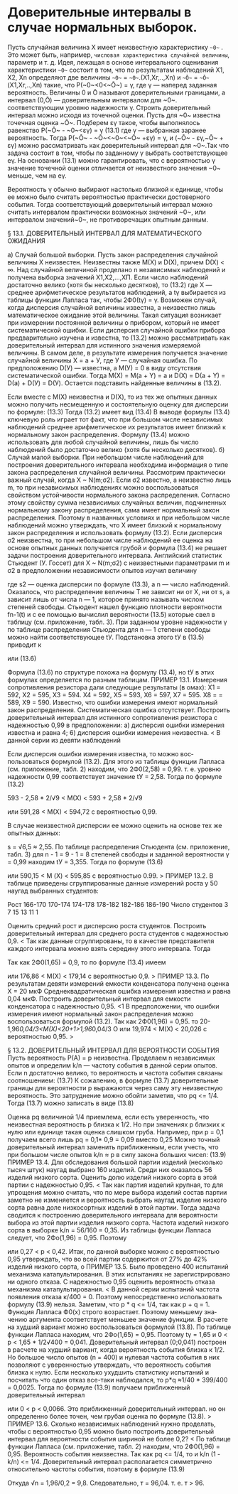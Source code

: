 # Доверительные интервалы в случае нормальных выборок.

Пусть случайная величина X имеет неизвестную характеристику `~0~` .
Это может быть, например, `числовая характеристика случайной величины`, параметр и т. д. 
Идея, лежащая в основе интервального оценивания характеристики `~0~` состоит в том,
что по результатам наблюдений Х1, Х2, Хn определяют две величины `~0~` = `~0~`.(Х1,Хг,..,Хn) и `~Ō~` = `~Ō~`(Х1,Хг,..,Хп) такие, что
Р(~0~<0<~Ō~) = γ,
где γ — наперед заданная вероятность. Величины 0 и Ō называют доверительными границами, а интервал (0,Ō) — доверительным интервалом для ~0~. соответствующим уровню надежности γ. Строить доверительный интервал можно исходя из точечной оценки. Пусть для ~0~ известна точечная оценка ~Ō~. Подберем εγ такое, чтобы выполнялось равенство
           P(~Ō~ - ~0~\<εγ) = γ	                     (13.1)
где γ — выбранная заранее вероятность. Тогда
Р(~Ō~ - ~Ō~<~0~<~Ō~ +εγ) = γ,
и (~Ō~ - εγ,~Ō~ + εγ) можно рассматривать как доверительный интервал для ~0~.Так что задача состоит в том, чтобы по заданному γ выбрать соответствующее еγ. На основании (13.1) можно гарантировать, что с вероятностью γ значение точечной оценки отличается от неизвестного значения ~0~  меньше, чем на еγ.


Вероятность γ обычно выбирают настолько близкой к еди­нице, чтобы ее можно было считать вероятностью практиче­ски достоверного события. Тогда соответствующий довери­тельный интервал можно считать интервалом практически возможных значений ~0~, или интервалом значений~0~, не про­тиворечащих опытным данным.

§ 13.1. ДОВЕРИТЕЛЬНЫЙ ИНТЕРВАЛ ДЛЯ         МАТЕМАТИЧЕСКОГО ОЖИДАНИЯ

а) Случай большой выборки.
Пусть закон распределения случайной величины X неиз­вестен. Неизвестны также М(Х) и D(X), причем D(Х) < ∞. Над случайной величиной проделано n независимых наблюде­ний и получена выборка значений Х1,Х2,...,ХП. Если число наблюдений достаточно велико (хотя бы несколько десятков), то
                    (13.2)
где X — среднее арифметическое результатов наблюдений, а tγ выбирается из таблицы функции Лапласа так, чтобы
2Ф0(tγ) = γ.
Возможен случай, когда дисперсия случайной величины известна, а неизвестно лишь математическое ожидание этой величины. Такая ситуация возникает при измерении постоян­ной величины о прибором, который не имеет систематической ошибки. Если дисперсия случайной ошибки прибора предва­рительно изучена и известна, то (13.2) можно рассматривать как доверительный интервал для истинного значения измеря­емой величины. В самом деле, в результате измерения полу­чается значение случайной величины X = a + У, где У — случайная ошибка. По предположению D(У) — известна, а М(У) = 0 в виду отсутствия систематической ошибки. Тогда
                                                 М(Х) =  M(a + Y) = a
   и 
D(Х) = D(а + Y) = D(а) + D(У) = D(У).
Остается подставить найденные величины в (13.2).

Если вместе с M(X) неизвестна и D(Х), то из тех же опытных данных можно получить несмещенную и состоятель­ную оценку для дисперсии по формуле:
                                              (13.3)
Тогда (13.2) имеет вид
    	(13.4)
В выводе формулы (13.4) ключевую роль играет тот факт, что при большом числе независимых наблюдений среднее арифметическое их результатов имеет близкий к нормальному закон распределения. Формулу (13.4) можно использовать для любой случайной величины, лишь бы число наблюдений было достаточно велико (хотя бы несколько десятков).
б) Случай малой выборки.
При небольшом числе наблюдений для построения дове­рительного интервала необходима информация о типе закона распределения случайной величины. Рассмотрим практически важный случай, когда X ~ N(m;σ2).
Если σ2 известно, а неизвестно лишь m, то при незави­симых наблюдениях можно воспользоваться свойством устой­чивости нормального закона распределения. Согласно этому свойству сумма независимых случайных величин, подчинен­ных нормальному закону распределения, сама имеет нормаль­ный закон распределения. Поэтому в названных условиях и при небольшом числе наблюдений можно утверждать, что X имеет близкий к нормальному закон распределения и исполь­зовать формулу (13.2).
Если дисперсия σ2 неизвестна, то при небольшом числе наблюдений ее оценка на основе опытных данных получается грубой и формула (13.4) не решает задачи построения довери­тельного интервала.
Английский статистик Стьюдент (У. Госсет) для X ~ N(m;σ2) с неизвестными параметрами m и σ2 в предпо­ложении независимости опытов изучил величину
                                 
где s2 — оценка дисперсии по формуле (13.3), а n — чис­ло наблюдений. Оказалось, что распределение величины Т не зависит ни от X, ни от s, а зависит лишь от числа n — 1, ко­торое принято называть числом степеней свободы. Стьюдент нашел функцию плотности вероятности fn-1(t) и с ее помо­щью вычислил вероятности
                     	(13.5)
которые свел в таблицу (см. приложение, табл. 3).
При заданном уровне надежности γ по таблице распре­деления Стьюдента для n — 1 степени свободы можно найти соответствующее tУ. Подстановка этого tУ в (13.5) приводит к
                                     
или 
                                       (13.6)

Формула (13.6) по структуре похожа на формулу (13.4), но tУ  в этих формулах определяется по разным таблицам.
ПРИМЕР 13.1. Измерения сопротивления резистора да­ли следующие результаты (в омах): Х1 = 592, Х2 = 595, Х3 = 594. Х4 = 592, Х5 = 593, Х6 = 597, Х7 = 595. Х8 = = 589, Х9 = 590. Известно, что ошибки измерения имеют нормальный закон распределения. Систематическая ошибка отсутствует. Построить доверительный интервал для истин­ного сопротивления резистора с надежностью 0,99 в предпо­ложении: а) дисперсия ошибки измерения известна и равна 4; 6) дисперсия ошибки измерения неизвестна.
< В данной серии из девяти наблюдений

Если дисперсия ошибки измерения известна, то можно вос­пользоваться формулой (13.2). Для этого из таблицы функции
Лапласа (см. приложение, табл. 2) находим, что 2Ф0(2,58) = 0,99. т. е. уровню надежности 0,99 соответствует значение tУ = 2,58. Тогда по формуле (13.2)

593 - 2,58 * 2/√9  < М(Х) < 593 + 2,58 * 2/√9

или 591,28 < М(Х) < 594,72 с вероятностью 0,99.

В случае неизвестной дисперсии ее можно оценить на основе тех же опытных данных:
                     

s  = √6,5 ≈ 2,55. По таблице распределения Стьюдента (см. приложение, табл. 3) для n - 1 = 9 - 1 = 8 степеней свободы и заданной вероятности γ = 0,99 находим  tУ = 3,355. Тогда по формуле (13.6)

                                     

или 590,15 < М (X) < 595,85 с вероятностью 0.99. >
ПРИМЕР 13.2. В таблице приведены сгруппированные данные измерений роста у 50 наугад выбранных студентов:

Рост
166-170	
170-174	
174-178	
178-182	
182-186	
186-190
Число студентов 
3
7
15
13
11
1


Оценить средний рост и дисперсию роста студентов. Построить доверительный интервал для среднего роста студентов с надежностью 0,9.
< Так как данные сгруппированы, то в качестве представителя каждого интервала можно взять середину этого интервала. Тогда
                     


                    
Так как 2Ф0(1,65) = 0,9, то по формуле (13.4) имеем
                 
или 176,86 < М(Х) < 179,14 с вероятностью 0,9. >
ПРИМЕР 13.3. По результатам девяти измерений емкости конденсатора получена оценка X = 20 мкФ Среднеквадра­тическая ошибка измерения известна и равна 0,04 мкФ. По­строить доверительный интервал для емкости конденсатора с надежностью 0,95.
<1 В предположении, что ошибки измерения имеют нормаль­ный закон распределения можно воспользоваться формулой (13.2). Так как 2Ф0(1,96) = 0,95. то
20-1,96*0,04/3<M(X)<20+1>1,96*0,04/3                                           	О
или 19,974 < М(Х) < 20,026 с вероятностью 0,95. >

§ 13.2. ДОВЕРИТЕЛЬНЫЙ ИНТЕРВАЛ ДЛЯ
ВЕРОЯТНОСТИ СОБЫТИЯ
Пусть вероятность Р(А) = р неизвестна. Проделаем n независимых опытов и определим k/n — частоту события в дан­ной серии опытов. Если n достаточно велико, то вероятность и частота события связаны соотношением:
                             (13.7)
К сожалению, в формуле (13.7) доверительные границы для вероятности р выражаются через саму эту неизвестную вероятность. Это затруднение можно обойти заметив, что pq <= 1/4. Тогда (13.7) можно записать в виде
                             (13.8)

Оценка pq величиной 1/4 приемлема, если есть уверен­ность, что неизвестная вероятность p близка к 1/2. Но при значениях р близких к нулю или единице такая оценка слиш­ком груба. Например, при р = 0,1 получаем всего лишь pq = 0,1* 0,9 = 0,09 вместо 0,25 Можно точный доверительный интервал заменить приближенным, если учесть, что при боль­шом числе опытов k/n ≈ p в силу закона больших чисел:
                                       (13.9)
ПРИМЕР 13.4. Для обследования большой партии изделий (несколько тысяч штук) наугад выбрано 160 изделий. Среди них оказалось 56 изделий низкого сорта. Оценить долю изде­лий низкого сорта в этой партии с надежностью 0,95.
< Так как партия изделий крупная, то для упрощения можно считать, что по мере выбора изделий состав партии заметно не изменяется и вероятность выбрать наугад изделие низкого сорта равна доле низкосортных изделий в этой партии. Тогда задача сводится к построению доверительного интервала для вероятности выбора из этой партии изделия низкого сорта. Частота изделий низкого сорта в выборке k/n = 56/160 = 0,35.
Из таблицы функции Лапласа следует, что 2Фо(1,96) = 0,95. Поэтому

или 0,27 < р < 0,42. Итак, по данной выборке можно с веро­ятностью 0,95 утверждать, что во всей партии содержится от 27% до 42% изделий низкого сорта, о
ПРИМЕР 13.5. Было проведено 400 испытаний механизма катапультирования. В этих испытаниях не зарегистрировано ни одного отказа. С надежностью 0,95 оценить вероятность отказа механизма катапультирования.
< В данной серии испытаний частота появления отказа к/400 = 0. Поэтому непосредственно использовать формулу (13.9) нельзя. Заметим, что p * q <= 1/4, так как р + q = 1. Функция Лапласа Ф0(х) строго возрастает. Поэтому меньшему зна­чению аргумента соответствует меньшее значение функции. В расчете на худший вариант можно воспользоваться форму­лой (13.8). По таблице функции Лапласа находим, что 2Фо(1,65) = 0,95. Поэтому tγ = 1,65 и 0 < р < 1,65 * 1/2√400 = 0,041.
Доверительный интервал (0;0,041) построен в расчете на худший вариант, когда вероятность события близка к 1/2. Но большое число опытов (n = 400) и нулевая частота события в них позволяют с уверенностью утверждать, что вероятность события близка к нулю. Если несколько ухудшить статистику испытаний и посчитать что один отказ все-таки наблюдался, то p*q ≈1/40 * 399/400 = 0,0025. Тогда по формуле (13.9) получаем приближенный доверительный интервал
              
или 0 < р < 0,0066. Это приближенный доверительный ин­тервал. но он определенно более точен, чем грубая оценка по формуле (13.8). >
ПРИМЕР 13.6. Сколько независимых наблюдений нужно проделать, чтобы с вероятностью 0,95 можно было построить доверительный интервал для вероятности события шириной не более 0,2?
< По таблице функции Лапласа (см. приложение, табл. 2) находим, что 2Ф0(1,96) = 0,95. Вероятность события неиз­вестна. Так как pq <= 1/4, то и k/n (1 - k/n) <= 1/4. Доверительный интервал располагается симметрично относительно частоты события, поэтому в формуле (13.9)                                                                           

Откуда √n = 1,96/0,2 = 9,8. Следовательно, т = 96,04. т. е.
т > 96. 



